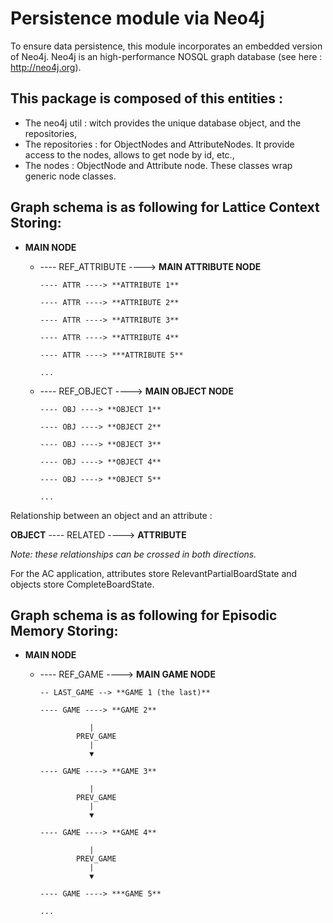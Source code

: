 # Persistence module via Neo4j

To ensure data persistence, this module incorporates an embedded version of Neo4j. Neo4j is an high-performance NOSQL graph database (see here : http://neo4j.org).

## This package is composed of this entities :

* The neo4j util : witch provides the unique database object, and the repositories,
* The repositories : for ObjectNodes and AttributeNodes. It provide access to the nodes, allows to get node by id, etc.,
* The nodes : ObjectNode and Attribute node. These classes wrap generic node classes.

## Graph schema is as following for Lattice Context Storing:

* **MAIN NODE**
  * ---- REF_ATTRIBUTE ----> **MAIN ATTRIBUTE NODE**

        ---- ATTR ----> **ATTRIBUTE 1**

        ---- ATTR ----> **ATTRIBUTE 2**

        ---- ATTR ----> **ATTRIBUTE 3**

        ---- ATTR ----> **ATTRIBUTE 4**

        ---- ATTR ----> ***ATTRIBUTE 5**

        ...

  * ---- REF_OBJECT ----> **MAIN OBJECT NODE**

        ---- OBJ ----> **OBJECT 1**

        ---- OBJ ----> **OBJECT 2**

        ---- OBJ ----> **OBJECT 3**

        ---- OBJ ----> **OBJECT 4**

        ---- OBJ ----> **OBJECT 5**

        ...

Relationship between an object and an attribute :

**OBJECT** ---- RELATED ----> **ATTRIBUTE**

*Note: these relationships can be crossed in both directions.*

For the AC application, attributes store RelevantPartialBoardState and objects store CompleteBoardState.

## Graph schema is as following for Episodic Memory Storing:

* **MAIN NODE**
  * ---- REF_GAME ----> **MAIN GAME NODE**

        -- LAST_GAME --> **GAME 1 (the last)**

        ---- GAME ----> **GAME 2**
        
                   |
                PREV_GAME
                   |
                   ▼ 
                                      
        ---- GAME ----> **GAME 3**
        
                   |
                PREV_GAME
                   |
                   ▼ 
                                      
        ---- GAME ----> **GAME 4**
        
                   |
                PREV_GAME
                   |
                   ▼ 
                                      
        ---- GAME ----> ***GAME 5**

        ...
